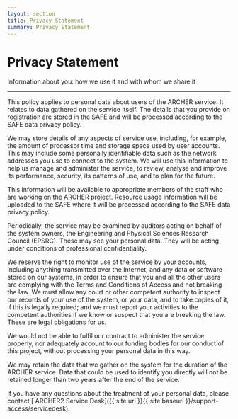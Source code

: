```yaml
---
layout: section
title: Privacy Statement
summary: Privacy Statement
---
```


# Privacy Statement 

Information about you: how we use it and with whom we share it

---

This policy applies to personal data about users of the ARCHER service. It relates to data gathered on the service itself. The details that you provide on registration are stored in the SAFE and will be processed according to the SAFE data privacy policy.

We may store details of any aspects of service use, including, for example, the amount of processor time and storage space used by user accounts. This may include some personally identifiable data such as the network addresses you use to connect to the system. We will use this information to help us manage and administer the service, to review, analyse and improve its performance, security, its patterns of use, and to plan for the future.

This information will be available to appropriate members of the staff who are working on the ARCHER project. Resource usage information will be uploaded to the SAFE where it will be processed according to the SAFE data privacy policy.

Periodically, the service may be examined by auditors acting on behalf of the system owners, the Engineering and Physical Sciences Research Council (EPSRC). These may see your personal data. They will be acting under conditions of professional confidentiality.

We reserve the right to monitor use of the service by your accounts, including anything transmitted over the Internet, and any data or software stored on our systems, in order to ensure that you and all the other users are complying with the Terms and Conditions of Access and not breaking the law. We must allow any court or other competent authority to inspect our records of your use of the system, or your data, and to take copies of it, if this is legally required; and we must report your activities to the competent authorities if we know or suspect that you are breaking the law. These are legal obligations for us.

We would not be able to fulfil our contract to administer the service properly, nor adequately account to our funding bodies for our conduct of this project, without processing your personal data in this way.

We may retain the data that we gather on the system for the duration of the ARCHER service. Data that could be used to identify you directly will not be retained longer than two years after the end of the service.

If you have any questions about the treatment of your personal data, please contact [ ARCHER2 Service Desk]({{ site.url }}{{ site.baseurl }}/support-access/servicedesk).
